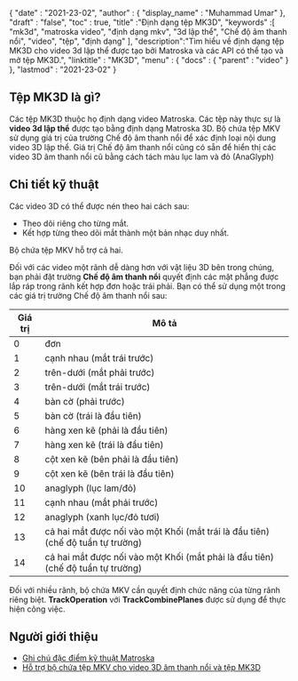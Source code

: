 {
  "date" : "2021-23-02",
  "author" : {
    "display_name" : "Muhammad Umar"
},
  "draft" : "false",
  "toc" : true,
  "title" :"Định dạng tệp MK3D",
  "keywords" :[ "mk3d", "matroska video", "định dạng mkv", "3d lập thể", "Chế độ âm thanh nổi", "video", "tệp", "định dạng" ],
  "description":"Tìm hiểu về định dạng tệp MK3D cho video 3d lập thể được tạo bởi Matroska và các API có thể tạo và mở tệp MK3D.",
  "linktitle" : "MK3D",
  "menu" : {
    "docs" : {
      "parent" : "video"
}
},
  "lastmod" : "2021-23-02"
}

## Tệp MK3D là gì? ##

Các tệp MK3D thuộc họ định dạng video Matroska. Các tệp này thực sự là **video 3d lập thể** được tạo bằng định dạng Matroska 3D. Bộ chứa tệp MKV sử dụng giá trị của trường Chế độ âm thanh nổi để xác định loại nội dung video 3D lập thể. Giá trị Chế độ âm thanh nổi cũng có sẵn để hiển thị các video 3D âm thanh nổi cũ bằng cách tách màu lục lam và đỏ (AnaGlyph)

## Chi tiết kỹ thuật ##
Các video 3D có thể được nén theo hai cách sau:

- Theo dõi riêng cho từng mắt.
- Kết hợp từng theo dõi mắt thành một bản nhạc duy nhất.

Bộ chứa tệp MKV hỗ trợ cả hai.

Đối với các video một rãnh dễ dàng hơn với vật liệu 3D bên trong chúng, bạn phải đặt trường **Chế độ âm thanh nổi** quyết định các mặt phẳng được lắp ráp trong rãnh kết hợp đơn hoặc trái phải. Bạn có thể sử dụng một trong các giá trị trường Chế độ âm thanh nổi sau:

|Giá trị | Mô tả |
|---|---|
|0| đơn |
|1| cạnh nhau (mắt trái trước)|
|2| trên-dưới (mắt phải trước)|
|3| trên-dưới (mắt trái trước)|
|4| bàn cờ (phải trước)|
|5| bàn cờ (trái là đầu tiên)|
|6| hàng xen kẽ (phải là đầu tiên)|
|7| hàng xen kẽ (trái là đầu tiên)|
|8| cột xen kẽ (bên phải là đầu tiên)|
|9| cột xen kẽ (bên trái là đầu tiên) |
|10| anaglyph (lục lam/đỏ)|
|11| cạnh nhau (mắt phải trước)|
|12| anaglyph (xanh lục/đỏ tươi)|
|13| cả hai mắt được nối vào một Khối (mắt trái là đầu tiên) (chế độ tuần tự trường)|
|14| cả hai mắt được nối vào một Khối (mắt phải là đầu tiên) (chế độ tuần tự trường)|

Đối với nhiều rãnh, bộ chứa MKV cần quyết định chức năng của từng rãnh riêng biệt. **TrackOperation** với **TrackCombinePlanes** được sử dụng để thực hiện công việc.


## Người giới thiệu ##

- [Ghi chú đặc điểm kỹ thuật Matroska](https://www.matroska.org/technical/notes.html)
- [Hỗ trợ bộ chứa tệp MKV cho video 3D âm thanh nổi và tệp MK3D](https://3dvision-blog.com/5520-mkv-file-container-support-for-stereo-3d-video-and-the-mk3d-files/)

